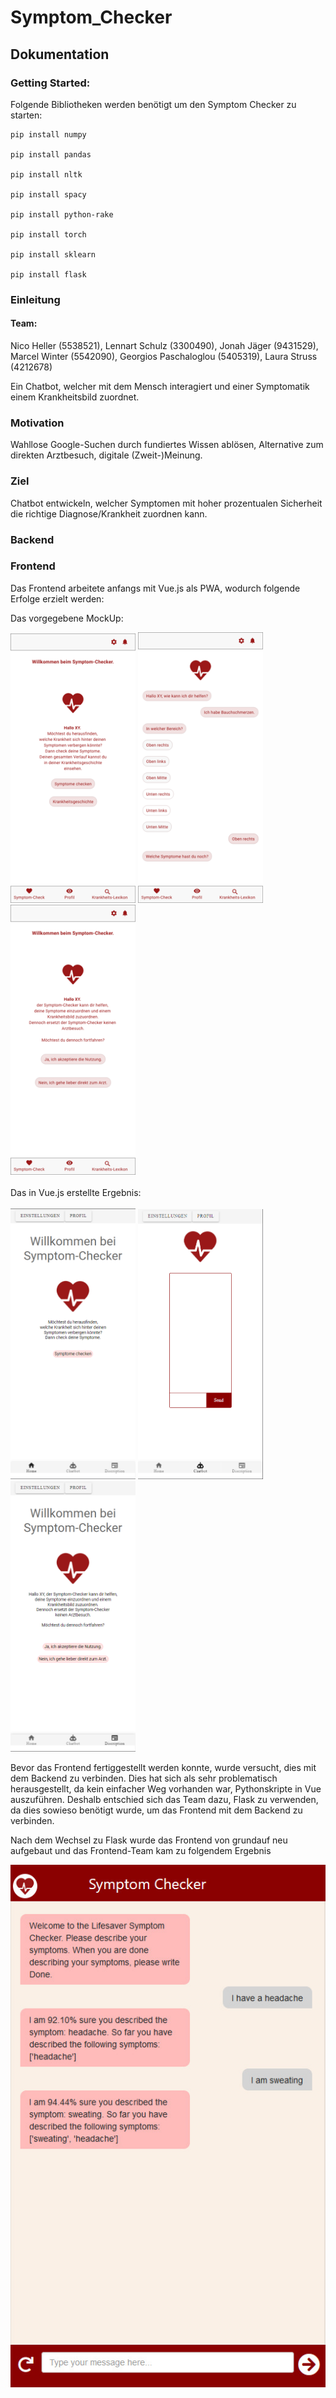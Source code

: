# Symptom_Checker

## Dokumentation

### Getting Started: 

Folgende Bibliotheken werden benötigt um den Symptom Checker zu starten:
```
pip install numpy

pip install pandas

pip install nltk

pip install spacy

pip install python-rake

pip install torch

pip install sklearn

pip install flask
```
### Einleitung

#### Team:
Nico Heller (5538521), Lennart Schulz (3300490), Jonah Jäger (9431529), Marcel Winter (5542090), Georgios Paschaloglou (5405319), Laura Struss (4212678)

Ein Chatbot, welcher mit dem Mensch interagiert und einer Symptomatik einem Krankheitsbild zuordnet.

### Motivation
Wahllose Google-Suchen durch fundiertes Wissen ablösen, Alternative zum direkten Arztbesuch, digitale (Zweit-)Meinung.

### Ziel

Chatbot entwickeln, welcher Symptomen mit hoher prozentualen Sicherheit die richtige Diagnose/Krankheit zuordnen kann.



### Backend

### Frontend

Das Frontend arbeitete anfangs mit Vue.js als PWA, wodurch folgende Erfolge erzielt werden:

Das vorgegebene MockUp: 

<div>
<img src="https://github.com/JorgoPascha/Symptom_Checker/blob/main/assets/MockUp_HomeScreen.png?raw=true" alt="Mock-Up Homescreen" width="200"/>
<img src="https://github.com/JorgoPascha/Symptom_Checker/blob/main/assets/MockUp_Chatbot.png?raw=true" alt="Mock-Up Chatbot" width="200"/>
<img src="https://github.com/JorgoPascha/Symptom_Checker/blob/main/assets/MockUp_Description.png?raw=true" alt="Mock-Up Description" width="200"/>
</div>

<br>
Das in Vue.js erstellte Ergebnis:  
<br>
<br>

<div>
<img src="https://github.com/JorgoPascha/Symptom_Checker/blob/main/assets/VueHomeScreen.PNG?raw=true" alt="Ergebnis Homescreen" width="200"/>
<img src="https://github.com/JorgoPascha/Symptom_Checker/blob/main/assets/VueChatbot.PNG?raw=true" alt="Ergebnis Chatbot" width="200"/>
<img src="https://github.com/JorgoPascha/Symptom_Checker/blob/main/assets/VueDescription.PNG?raw=true" alt="Ergebnis Description" width="200"/>
</div>

Bevor das Frontend fertiggestellt werden konnte, wurde versucht, dies mit dem Backend zu verbinden. Dies hat sich als sehr problematisch herausgestellt, da kein einfacher Weg vorhanden war, Pythonskripte in Vue auszuführen. Deshalb entschied sich das Team dazu, Flask zu verwenden, da dies sowieso benötigt wurde, um das Frontend mit dem Backend zu verbinden.

Nach dem Wechsel zu Flask wurde das Frontend von grundauf neu aufgebaut und das Frontend-Team kam zu folgendem Ergebnis


<div>
<img src="https://github.com/JorgoPascha/Symptom_Checker/blob/main/assets/ChatbotFlaskVerbessert.png?raw=true" alt="Ergebnis Flask"/>
</div>
